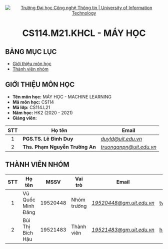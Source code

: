 <!-- Banner -->
<p align="center">
  <a href="https://www.uit.edu.vn/" title="Trường Đại học Công nghệ Thông tin" style="border: none;">
    <img src="https://i.imgur.com/WmMnSRt.png" alt="Trường Đại học Công nghệ Thông tin | University of Information Technology">
  </a>
</p>

<!-- Title -->
<h1 align="center"><b>CS114.M21.KHCL - MÁY HỌC</b></h1>

<!-- Main -->

## BẢNG MỤC LỤC
* [Giới thiệu môn học](#giới-thiệu-môn-học)
* [Thành viên nhóm](#thành-viên-nhóm)

## GIỚI THIỆU MÔN HỌC
* **Tên môn học:** MÁY HỌC - MACHINE LEARNING
* **Mã môn học:** CS114
* **Mã lớp:** CS114.L21
* **Năm học:** HK2 (2020 - 2021)
* **Giảng viên:**
 
| STT | Họ tên | Email |
| :---: | --- | --- |
| 1 | **PGS.TS. Lê Đình Duy** | *duyld@uit.edu.vn* |
| 2 | **Ths. Phạm Nguyễn Trường An** | *truonganpn@uit.edu.vn* |

## THÀNH VIÊN NHÓM
| STT | Họ tên | MSSV | Vai trò | Email | Github | Facebook |
| :---: | --- | --- | --- | --- | --- | --- |
| 1 | Vũ Quốc Minh Đăng | 19520448 | Nhóm trưởng | *19520448@gm.uit.edu.vn* | [twelcone](https://github.com/twelcone) | [dangvu2k1](https://www.facebook.com/dangvu2k1) |
| 2 | Bùi Thị Bích Hậu | 19521483 | Thành viên | *19521483@gm.uit.edu.vn* | [haunl.bich](https://github.com/haunl.bich) |  |
